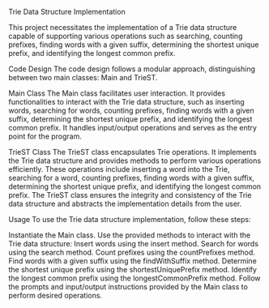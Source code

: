 Trie Data Structure Implementation


This project necessitates the implementation of a Trie data structure capable of supporting various operations such as searching, counting prefixes, finding words with a given suffix, determining the shortest unique prefix, and identifying the longest common prefix.

Code Design
The code design follows a modular approach, distinguishing between two main classes: Main and TrieST.

Main Class
The Main class facilitates user interaction. It provides functionalities to interact with the Trie data structure, such as inserting words, searching for words, counting prefixes, finding words with a given suffix, determining the shortest unique prefix, and identifying the longest common prefix. It handles input/output operations and serves as the entry point for the program.

TrieST Class
The TrieST class encapsulates Trie operations. It implements the Trie data structure and provides methods to perform various operations efficiently. These operations include inserting a word into the Trie, searching for a word, counting prefixes, finding words with a given suffix, determining the shortest unique prefix, and identifying the longest common prefix. The TrieST class ensures the integrity and consistency of the Trie data structure and abstracts the implementation details from the user.

Usage
To use the Trie data structure implementation, follow these steps:

Instantiate the Main class.
Use the provided methods to interact with the Trie data structure:
Insert words using the insert method.
Search for words using the search method.
Count prefixes using the countPrefixes method.
Find words with a given suffix using the findWithSuffix method.
Determine the shortest unique prefix using the shortestUniquePrefix method.
Identify the longest common prefix using the longestCommonPrefix method.
Follow the prompts and input/output instructions provided by the Main class to perform desired operations.
